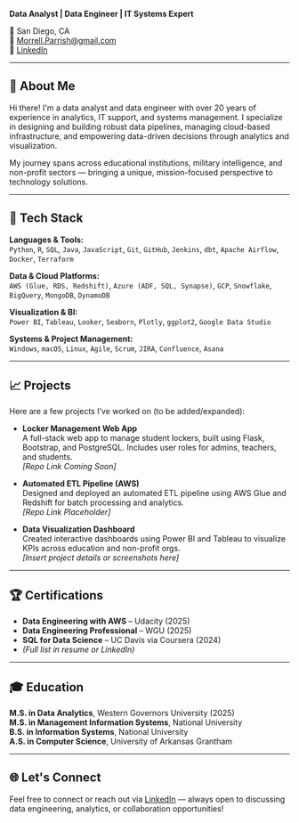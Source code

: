 **Data Analyst | Data Engineer | IT Systems Expert**

📍 San Diego, CA  
📧 Morrell.Parrish@gmail.com  
🔗 [LinkedIn](https://www.linkedin.com/in/morrellparrish)  

---

## 🧠 About Me

Hi there! I'm a data analyst and data engineer with over 20 years of experience in analytics, IT support, and systems management. I specialize in designing and building robust data pipelines, managing cloud-based infrastructure, and empowering data-driven decisions through analytics and visualization.

My journey spans across educational institutions, military intelligence, and non-profit sectors — bringing a unique, mission-focused perspective to technology solutions.

---

## 🔧 Tech Stack

**Languages & Tools:**  
`Python`, `R`, `SQL`, `Java`, `JavaScript`, `Git`, `GitHub`, `Jenkins`, `dbt`, `Apache Airflow`, `Docker`, `Terraform`  

**Data & Cloud Platforms:**  
`AWS (Glue, RDS, Redshift)`, `Azure (ADF, SQL, Synapse)`, `GCP`, `Snowflake`, `BigQuery`, `MongoDB`, `DynamoDB`  

**Visualization & BI:**  
`Power BI`, `Tableau`, `Looker`, `Seaborn`, `Plotly`, `ggplot2`, `Google Data Studio`  

**Systems & Project Management:**  
`Windows`, `macOS`, `Linux`, `Agile`, `Scrum`, `JIRA`, `Confluence`, `Asana`

---

## 📈 Projects

Here are a few projects I’ve worked on (to be added/expanded):

- **Locker Management Web App**  
  A full-stack web app to manage student lockers, built using Flask, Bootstrap, and PostgreSQL. Includes user roles for admins, teachers, and students.  
  _[Repo Link Coming Soon]_

- **Automated ETL Pipeline (AWS)**  
  Designed and deployed an automated ETL pipeline using AWS Glue and Redshift for batch processing and analytics.  
  _[Repo Link Placeholder]_

- **Data Visualization Dashboard**  
  Created interactive dashboards using Power BI and Tableau to visualize KPIs across education and non-profit orgs.  
  _[Insert project details or screenshots here]_

---

## 🏆 Certifications

- **Data Engineering with AWS** – Udacity (2025)  
- **Data Engineering Professional** – WGU (2025)  
- **SQL for Data Science** – UC Davis via Coursera (2024)  
- _(Full list in resume or LinkedIn)_

---

## 🎓 Education

**M.S. in Data Analytics**, Western Governors University (2025)  
**M.S. in Management Information Systems**, National University  
**B.S. in Information Systems**, National University  
**A.S. in Computer Science**, University of Arkansas Grantham  

---

## 🌐 Let's Connect

Feel free to connect or reach out via [LinkedIn](https://www.linkedin.com/in/morrellparrish) — always open to discussing data engineering, analytics, or collaboration opportunities!

